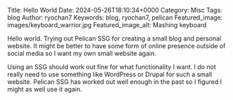 Title: Hello World
Date: 2024-05-26T18:10:34+0000
Category: Misc
Tags: blog
Author: ryochan7
Keywords: blog, ryochan7, pelican
Featured_image: images/keyboard_warrior.jpg
Featured_image_alt: Mashing keyboard

Hello world. Trying out Pelican SSG for creating a small blog and personal
website. It might be better to have some form of online presence outside
of social media so I want my own small website again.

Using an SSG should work out fine for what functionality I want. I do
not really need to use something like WordPress or Drupal for such a small
website. Pelican SSG has worked out well enough in the past so I figured
I might as well use it again.
